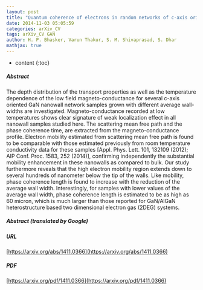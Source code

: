 ```yaml
---
layout: post
title: "Quantum coherence of electrons in random networks of c-axis oriented wedge-shaped GaN nanowalls grown by molecular beam epitaxy"
date: 2014-11-03 05:05:59
categories: arXiv_CV
tags: arXiv_CV GAN
author: H. P. Bhasker, Varun Thakur, S. M. Shivaprasad, S. Dhar
mathjax: true
---
```


* content
{:toc}

##### Abstract
The depth distribution of the transport properties as well as the temperature dependence of the low field magneto-conductance for several c-axis oriented GaN nanowall network samples grown with different average wall-widths are investigated. Magneto-conductance recorded at low temperatures shows clear signature of weak localization effect in all nanowall samples studied here. The scattering mean free path and the phase coherence time, are extracted from the magneto-conductance profile. Electron mobility estimated from scattering mean free path is found to be comparable with those estimated previously from room temperature conductivity data for these samples [Appl. Phys. Lett. 101, 132109 (2012); AIP Conf. Proc. 1583, 252 (2014)], confirming independently the substantial mobility enhancement in these nanowalls as compared to bulk. Our study furthermore reveals that the high electron mobility region extends down to several hundreds of nanometer below the tip of the walls. Like mobility, phase coherence length is found to increase with the reduction of the average wall width. Interestingly, for samples with lower values of the average wall width, phase coherence length is estimated to be as high as 60 micron, which is much larger than those reported for GaN/AlGaN heterostructure based two dimensional electron gas (2DEG) systems.

##### Abstract (translated by Google)


##### URL
[https://arxiv.org/abs/1411.0366](https://arxiv.org/abs/1411.0366)

##### PDF
[https://arxiv.org/pdf/1411.0366](https://arxiv.org/pdf/1411.0366)

